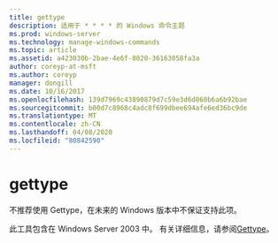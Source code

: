 ```yaml
---
title: gettype
description: 适用于 * * * * 的 Windows 命令主题
ms.prod: windows-server
ms.technology: manage-windows-commands
ms.topic: article
ms.assetid: a423030b-2bae-4e6f-8020-36163058fa3a
author: coreyp-at-msft
ms.author: coreyp
manager: dongill
ms.date: 10/16/2017
ms.openlocfilehash: 139d7969c43890879d7c59e3d6d060b6a6b92bae
ms.sourcegitcommit: b00d7c8968c4adc8f699dbee694afe6ed36bc9de
ms.translationtype: MT
ms.contentlocale: zh-CN
ms.lasthandoff: 04/08/2020
ms.locfileid: "80842590"
---
```

# <a name="gettype"></a>gettype



不推荐使用 Gettype，在未来的 Windows 版本中不保证支持此项。

此工具包含在 Windows Server 2003 中。 有关详细信息，请参阅[Gettype](https://technet.microsoft.com/library/cc773104(v=ws.10).aspx)。